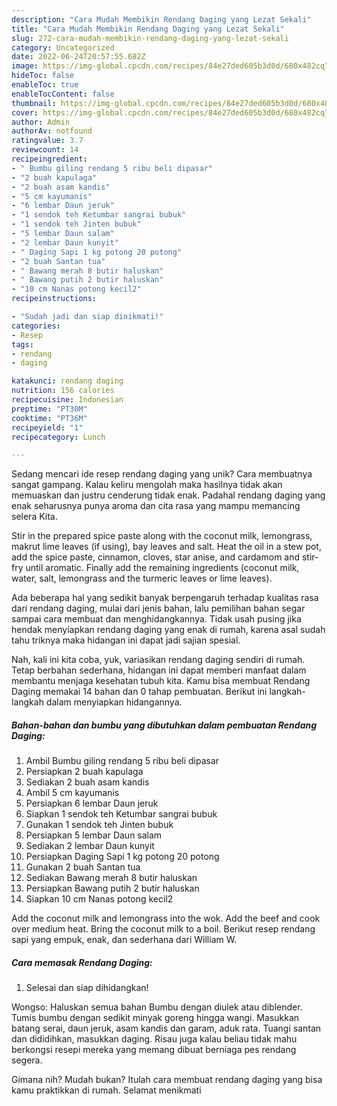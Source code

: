 ```yaml
---
description: "Cara Mudah Membikin Rendang Daging yang Lezat Sekali"
title: "Cara Mudah Membikin Rendang Daging yang Lezat Sekali"
slug: 272-cara-mudah-membikin-rendang-daging-yang-lezat-sekali
category: Uncategorized
date: 2022-06-24T20:57:55.682Z
image: https://img-global.cpcdn.com/recipes/84e27ded605b3d0d/680x482cq70/rendang-daging-foto-resep-utama.jpg
hideToc: false
enableToc: true
enableTocContent: false
thumbnail: https://img-global.cpcdn.com/recipes/84e27ded605b3d0d/680x482cq70/rendang-daging-foto-resep-utama.jpg
cover: https://img-global.cpcdn.com/recipes/84e27ded605b3d0d/680x482cq70/rendang-daging-foto-resep-utama.jpg
author: Admin
authorAv: notfound
ratingvalue: 3.7
reviewcount: 14
recipeingredient:
- " Bumbu giling rendang 5 ribu beli dipasar"
- "2 buah kapulaga"
- "2 buah asam kandis"
- "5 cm kayumanis"
- "6 lembar Daun jeruk"
- "1 sendok teh Ketumbar sangrai bubuk"
- "1 sendok teh Jinten bubuk"
- "5 lembar Daun salam"
- "2 lembar Daun kunyit"
- " Daging Sapi 1 kg potong 20 potong"
- "2 buah Santan tua"
- " Bawang merah 8 butir haluskan"
- " Bawang putih 2 butir haluskan"
- "10 cm Nanas potong kecil2"
recipeinstructions:

- "Sudah jadi dan siap dinikmati!"
categories:
- Resep
tags:
- rendang
- daging

katakunci: rendang daging 
nutrition: 156 calories
recipecuisine: Indonesian
preptime: "PT30M"
cooktime: "PT36M"
recipeyield: "1"
recipecategory: Lunch

---
```





Sedang mencari ide resep rendang daging yang unik? Cara membuatnya sangat gampang. Kalau keliru mengolah maka hasilnya tidak akan memuaskan dan justru cenderung tidak enak. Padahal rendang daging yang enak seharusnya punya aroma dan cita rasa yang mampu memancing selera Kita.





Stir in the prepared spice paste along with the coconut milk, lemongrass, makrut lime leaves (if using), bay leaves and salt. Heat the oil in a stew pot, add the spice paste, cinnamon, cloves, star anise, and cardamom and stir-fry until aromatic. Finally add the remaining ingredients (coconut milk, water, salt, lemongrass and the turmeric leaves or lime leaves).

Ada beberapa hal yang sedikit banyak berpengaruh terhadap kualitas rasa dari rendang daging, mulai dari jenis bahan, lalu pemilihan bahan segar sampai cara membuat dan menghidangkannya. Tidak usah pusing jika hendak menyiapkan rendang daging yang enak di rumah, karena asal sudah tahu triknya maka hidangan ini dapat jadi sajian spesial.






Nah, kali ini kita coba, yuk, variasikan rendang daging sendiri di rumah. Tetap berbahan sederhana, hidangan ini dapat memberi manfaat dalam membantu menjaga kesehatan tubuh kita. Kamu bisa membuat Rendang Daging memakai 14 bahan dan 0 tahap pembuatan. Berikut ini langkah-langkah dalam menyiapkan hidangannya.

<!--inarticleads1-->

##### Bahan-bahan dan bumbu yang dibutuhkan dalam pembuatan Rendang Daging:

1. Ambil  Bumbu giling rendang 5 ribu beli dipasar
1. Persiapkan 2 buah kapulaga
1. Sediakan 2 buah asam kandis
1. Ambil 5 cm kayumanis
1. Persiapkan 6 lembar Daun jeruk
1. Siapkan 1 sendok teh Ketumbar sangrai bubuk
1. Gunakan 1 sendok teh Jinten bubuk
1. Persiapkan 5 lembar Daun salam
1. Sediakan 2 lembar Daun kunyit
1. Persiapkan  Daging Sapi 1 kg potong 20 potong
1. Gunakan 2 buah Santan tua
1. Sediakan  Bawang merah 8 butir haluskan
1. Persiapkan  Bawang putih 2 butir haluskan
1. Siapkan 10 cm Nanas potong kecil2


Add the coconut milk and lemongrass into the wok. Add the beef and cook over medium heat. Bring the coconut milk to a boil. Berikut resep rendang sapi yang empuk, enak, dan sederhana dari William W. 

<!--inarticleads2-->

##### Cara memasak Rendang Daging:


1. Selesai dan siap dihidangkan!

Wongso: Haluskan semua bahan Bumbu dengan diulek atau diblender. Tumis bumbu dengan sedikit minyak goreng hingga wangi. Masukkan batang serai, daun jeruk, asam kandis dan garam, aduk rata. Tuangi santan dan dididihkan, masukkan daging. Risau juga kalau beliau tidak mahu berkongsi resepi mereka yang memang dibuat berniaga pes rendang segera. 

Gimana nih? Mudah bukan? Itulah cara membuat rendang daging yang bisa kamu praktikkan di rumah. Selamat menikmati
